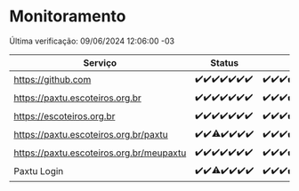 # Monitoramento

Última verificação: 09/06/2024 12:06:00 -03

|Serviço|Status|Últimas 24h|
|---|---|---|
|https://github.com|<span title="2024-06-02: OK=24">✔️</span><span title="2024-06-03: OK=24">✔️</span><span title="2024-06-04: OK=24">✔️</span><span title="2024-06-05: OK=24">✔️</span><span title="2024-06-06: OK=24">✔️</span><span title="2024-06-07: OK=24">✔️</span><span title="2024-06-08: OK=15">✔️</span>|<span title="08/06/2024 12:06:00 -03 : 200">✔️</span><span title="08/06/2024 13:08:00 -03 : 200">✔️</span><span title="08/06/2024 14:06:00 -03 : 200">✔️</span><span title="08/06/2024 15:08:00 -03 : 200">✔️</span><span title="08/06/2024 16:05:00 -03 : 200">✔️</span><span title="08/06/2024 17:06:00 -03 : 200">✔️</span><span title="08/06/2024 18:04:00 -03 : 200">✔️</span><span title="08/06/2024 19:06:00 -03 : 200">✔️</span><span title="08/06/2024 20:07:00 -03 : 200">✔️</span><span title="08/06/2024 21:36:00 -03 : 200">✔️</span><span title="08/06/2024 22:58:00 -03 : 200">✔️</span><span title="08/06/2024 23:32:00 -03 : 200">✔️</span><span title="09/06/2024 00:08:00 -03 : 200">✔️</span><span title="09/06/2024 01:08:00 -03 : 200">✔️</span><span title="09/06/2024 02:06:00 -03 : 200">✔️</span><span title="09/06/2024 03:09:00 -03 : 200">✔️</span><span title="09/06/2024 04:06:00 -03 : 200">✔️</span><span title="09/06/2024 05:08:00 -03 : 200">✔️</span><span title="09/06/2024 06:07:00 -03 : 200">✔️</span><span title="09/06/2024 07:06:00 -03 : 200">✔️</span><span title="09/06/2024 08:04:00 -03 : 200">✔️</span><span title="09/06/2024 09:12:00 -03 : 200">✔️</span><span title="09/06/2024 10:06:00 -03 : 200">✔️</span><span title="09/06/2024 11:06:00 -03 : 200">✔️</span><span title="09/06/2024 12:06:00 -03 : 200">✔️</span>|
|https://paxtu.escoteiros.org.br|<span title="2024-06-02: OK=24">✔️</span><span title="2024-06-03: OK=24">✔️</span><span title="2024-06-04: OK=24">✔️</span><span title="2024-06-05: OK=24">✔️</span><span title="2024-06-06: OK=24">✔️</span><span title="2024-06-07: OK=24">✔️</span><span title="2024-06-08: OK=15">✔️</span>|<span title="08/06/2024 12:06:00 -03 : 200">✔️</span><span title="08/06/2024 13:08:00 -03 : 200">✔️</span><span title="08/06/2024 14:06:00 -03 : 200">✔️</span><span title="08/06/2024 15:08:00 -03 : 200">✔️</span><span title="08/06/2024 16:05:00 -03 : 200">✔️</span><span title="08/06/2024 17:06:00 -03 : 200">✔️</span><span title="08/06/2024 18:04:00 -03 : 200">✔️</span><span title="08/06/2024 19:06:00 -03 : 200">✔️</span><span title="08/06/2024 20:07:00 -03 : 200">✔️</span><span title="08/06/2024 21:36:00 -03 : 200">✔️</span><span title="08/06/2024 22:58:00 -03 : 200">✔️</span><span title="08/06/2024 23:32:00 -03 : 200">✔️</span><span title="09/06/2024 00:08:00 -03 : 200">✔️</span><span title="09/06/2024 01:08:00 -03 : 200">✔️</span><span title="09/06/2024 02:06:00 -03 : 200">✔️</span><span title="09/06/2024 03:09:00 -03 : 200">✔️</span><span title="09/06/2024 04:06:00 -03 : 200">✔️</span><span title="09/06/2024 05:08:00 -03 : 200">✔️</span><span title="09/06/2024 06:07:00 -03 : 200">✔️</span><span title="09/06/2024 07:06:00 -03 : 200">✔️</span><span title="09/06/2024 08:04:00 -03 : 200">✔️</span><span title="09/06/2024 09:12:00 -03 : 200">✔️</span><span title="09/06/2024 10:06:00 -03 : 200">✔️</span><span title="09/06/2024 11:06:00 -03 : 200">✔️</span><span title="09/06/2024 12:06:00 -03 : 200">✔️</span>|
|https://escoteiros.org.br|<span title="2024-06-02: OK=24">✔️</span><span title="2024-06-03: OK=24">✔️</span><span title="2024-06-04: OK=24">✔️</span><span title="2024-06-05: OK=24">✔️</span><span title="2024-06-06: OK=24">✔️</span><span title="2024-06-07: OK=24">✔️</span><span title="2024-06-08: OK=15">✔️</span>|<span title="08/06/2024 12:06:00 -03 : 200">✔️</span><span title="08/06/2024 13:08:00 -03 : 200">✔️</span><span title="08/06/2024 14:06:00 -03 : 200">✔️</span><span title="08/06/2024 15:08:00 -03 : 200">✔️</span><span title="08/06/2024 16:05:00 -03 : 200">✔️</span><span title="08/06/2024 17:06:00 -03 : 200">✔️</span><span title="08/06/2024 18:04:00 -03 : 200">✔️</span><span title="08/06/2024 19:06:00 -03 : 200">✔️</span><span title="08/06/2024 20:07:00 -03 : 200">✔️</span><span title="08/06/2024 21:36:00 -03 : 200">✔️</span><span title="08/06/2024 22:58:00 -03 : 200">✔️</span><span title="08/06/2024 23:32:00 -03 : 200">✔️</span><span title="09/06/2024 00:08:00 -03 : 200">✔️</span><span title="09/06/2024 01:08:00 -03 : 200">✔️</span><span title="09/06/2024 02:06:00 -03 : 200">✔️</span><span title="09/06/2024 03:09:00 -03 : 200">✔️</span><span title="09/06/2024 04:06:00 -03 : 200">✔️</span><span title="09/06/2024 05:08:00 -03 : 200">✔️</span><span title="09/06/2024 06:07:00 -03 : 200">✔️</span><span title="09/06/2024 07:06:00 -03 : 200">✔️</span><span title="09/06/2024 08:04:00 -03 : 200">✔️</span><span title="09/06/2024 09:12:00 -03 : 200">✔️</span><span title="09/06/2024 10:06:00 -03 : 200">✔️</span><span title="09/06/2024 11:06:00 -03 : 200">✔️</span><span title="09/06/2024 12:06:00 -03 : 200">✔️</span>|
|https://paxtu.escoteiros.org.br/paxtu|<span title="2024-06-02: OK=24">✔️</span><span title="2024-06-03: OK=24">✔️</span><span title="2024-06-04: OK=23, Falhas=1">⚠️</span><span title="2024-06-05: OK=24">✔️</span><span title="2024-06-06: OK=24">✔️</span><span title="2024-06-07: OK=24">✔️</span><span title="2024-06-08: OK=15">✔️</span>|<span title="08/06/2024 12:06:00 -03 : 200">✔️</span><span title="08/06/2024 13:08:00 -03 : 200">✔️</span><span title="08/06/2024 14:06:00 -03 : 200">✔️</span><span title="08/06/2024 15:08:00 -03 : 200">✔️</span><span title="08/06/2024 16:05:00 -03 : 200">✔️</span><span title="08/06/2024 17:06:00 -03 : 200">✔️</span><span title="08/06/2024 18:04:00 -03 : 200">✔️</span><span title="08/06/2024 19:06:00 -03 : 200">✔️</span><span title="08/06/2024 20:07:00 -03 : 200">✔️</span><span title="08/06/2024 21:36:00 -03 : 200">✔️</span><span title="08/06/2024 22:58:00 -03 : 200">✔️</span><span title="08/06/2024 23:32:00 -03 : 200">✔️</span><span title="09/06/2024 00:08:00 -03 : 200">✔️</span><span title="09/06/2024 01:08:00 -03 : 200">✔️</span><span title="09/06/2024 02:06:00 -03 : 200">✔️</span><span title="09/06/2024 03:09:00 -03 : 200">✔️</span><span title="09/06/2024 04:06:00 -03 : 200">✔️</span><span title="09/06/2024 05:08:00 -03 : 200">✔️</span><span title="09/06/2024 06:07:00 -03 : 200">✔️</span><span title="09/06/2024 07:06:00 -03 : 200">✔️</span><span title="09/06/2024 08:04:00 -03 : 200">✔️</span><span title="09/06/2024 09:12:00 -03 : 200">✔️</span><span title="09/06/2024 10:06:00 -03 : 200">✔️</span><span title="09/06/2024 11:06:00 -03 : 200">✔️</span><span title="09/06/2024 12:06:00 -03 : 200">✔️</span>|
|https://paxtu.escoteiros.org.br/meupaxtu|<span title="2024-06-02: OK=24">✔️</span><span title="2024-06-03: OK=24">✔️</span><span title="2024-06-04: OK=24">✔️</span><span title="2024-06-05: OK=24">✔️</span><span title="2024-06-06: OK=24">✔️</span><span title="2024-06-07: OK=24">✔️</span><span title="2024-06-08: OK=15">✔️</span>|<span title="08/06/2024 12:06:00 -03 : 200">✔️</span><span title="08/06/2024 13:08:00 -03 : 200">✔️</span><span title="08/06/2024 14:06:00 -03 : 200">✔️</span><span title="08/06/2024 15:08:00 -03 : 200">✔️</span><span title="08/06/2024 16:05:00 -03 : 200">✔️</span><span title="08/06/2024 17:06:00 -03 : 200">✔️</span><span title="08/06/2024 18:04:00 -03 : 200">✔️</span><span title="08/06/2024 19:06:00 -03 : 200">✔️</span><span title="08/06/2024 20:07:00 -03 : 200">✔️</span><span title="08/06/2024 21:36:00 -03 : 200">✔️</span><span title="08/06/2024 22:58:00 -03 : 200">✔️</span><span title="08/06/2024 23:32:00 -03 : 200">✔️</span><span title="09/06/2024 00:08:00 -03 : 200">✔️</span><span title="09/06/2024 01:08:00 -03 : 200">✔️</span><span title="09/06/2024 02:06:00 -03 : 200">✔️</span><span title="09/06/2024 03:09:00 -03 : 200">✔️</span><span title="09/06/2024 04:06:00 -03 : 200">✔️</span><span title="09/06/2024 05:08:00 -03 : 200">✔️</span><span title="09/06/2024 06:07:00 -03 : 200">✔️</span><span title="09/06/2024 07:06:00 -03 : 200">✔️</span><span title="09/06/2024 08:04:00 -03 : 200">✔️</span><span title="09/06/2024 09:12:00 -03 : 200">✔️</span><span title="09/06/2024 10:06:00 -03 : 200">✔️</span><span title="09/06/2024 11:06:00 -03 : 200">✔️</span><span title="09/06/2024 12:06:00 -03 : 200">✔️</span>|
|Paxtu Login|<span title="2024-06-02: OK=24">✔️</span><span title="2024-06-03: OK=24">✔️</span><span title="2024-06-04: OK=23, Falhas=1">⚠️</span><span title="2024-06-05: OK=24">✔️</span><span title="2024-06-06: OK=24">✔️</span><span title="2024-06-07: OK=24">✔️</span><span title="2024-06-08: OK=15">✔️</span>|<span title="08/06/2024 12:06:00 -03 : 200">✔️</span><span title="08/06/2024 13:08:00 -03 : 200">✔️</span><span title="08/06/2024 14:06:00 -03 : 200">✔️</span><span title="08/06/2024 15:08:00 -03 : 200">✔️</span><span title="08/06/2024 16:05:00 -03 : 200">✔️</span><span title="08/06/2024 17:06:00 -03 : 200">✔️</span><span title="08/06/2024 18:04:00 -03 : 200">✔️</span><span title="08/06/2024 19:06:00 -03 : 200">✔️</span><span title="08/06/2024 20:07:00 -03 : 200">✔️</span><span title="08/06/2024 21:36:00 -03 : 200">✔️</span><span title="08/06/2024 22:58:00 -03 : 200">✔️</span><span title="08/06/2024 23:32:00 -03 : 200">✔️</span><span title="09/06/2024 00:08:00 -03 : 200">✔️</span><span title="09/06/2024 01:08:00 -03 : 200">✔️</span><span title="09/06/2024 02:06:00 -03 : 200">✔️</span><span title="09/06/2024 03:09:00 -03 : 200">✔️</span><span title="09/06/2024 04:06:00 -03 : 200">✔️</span><span title="09/06/2024 05:08:00 -03 : 200">✔️</span><span title="09/06/2024 06:07:00 -03 : 200">✔️</span><span title="09/06/2024 07:06:00 -03 : 200">✔️</span><span title="09/06/2024 08:04:00 -03 : 200">✔️</span><span title="09/06/2024 09:12:00 -03 : 200">✔️</span><span title="09/06/2024 10:06:00 -03 : 200">✔️</span><span title="09/06/2024 11:06:00 -03 : 200">✔️</span><span title="09/06/2024 12:06:00 -03 : 200">✔️</span>|
